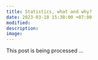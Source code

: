 ```yaml
---
title: Statistics, what and why?
date: 2023-03-10 15:30:00 +07:00
modified: 
description:
image:
---
```

This post is being processed ...